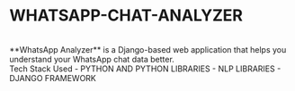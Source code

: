 <h1>WHATSAPP-CHAT-ANALYZER</h1>
<br>
**WhatsApp Analyzer** is a Django-based web application that helps you understand your WhatsApp chat data better.  
<br>
Tech Stack Used
- PYTHON AND PYTHON LIBRARIES
- NLP LIBRARIES
- DJANGO FRAMEWORK
